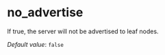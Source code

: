 # no_advertise

If true, the server will not be advertised to leaf nodes.

*Default value*: `false`

